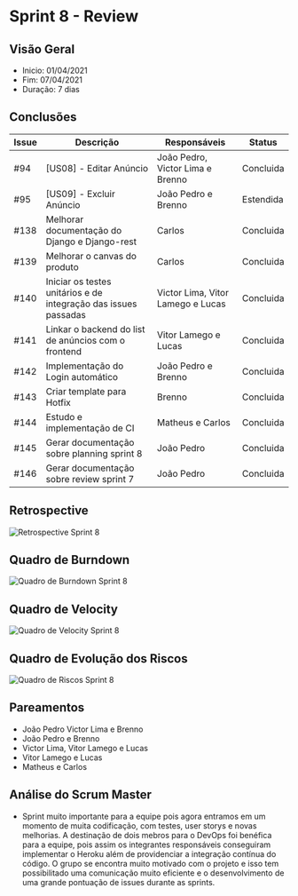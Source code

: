 # Sprint 8 - Review

## Visão Geral
- Inicio: 01/04/2021
- Fim: 07/04/2021
- Duração: 7 dias
 
## Conclusões
| Issue | Descrição | Responsáveis | Status
|--|--|--|--|
|#94|[US08] - Editar Anúncio|João Pedro, Victor Lima e Brenno|Concluida
|#95|[US09] - Excluir Anúncio|João Pedro e Brenno|Estendida
|#138|Melhorar documentação do Django e Django-rest|Carlos|Concluida
|#139|Melhorar o canvas do produto|Carlos|Concluida
|#140|Iniciar os testes unitários e de integração das issues passadas|Victor Lima, Vitor Lamego e Lucas|Concluida
|#141|Linkar o backend do list de anúncios com o frontend|Vitor Lamego e Lucas|Concluida
|#142|Implementação do Login automático|João Pedro e Brenno|Concluida
|#143|Criar template para Hotfix|Brenno|Concluida
|#144|Estudo e implementação de CI|Matheus e Carlos|Concluida
|#145|Gerar documentação sobre planning sprint 8|João Pedro|Concluida
|#146|Gerar documentação sobre review sprint 7|João Pedro|Concluida

## Retrospective
![Retrospective Sprint 8](../../img/retrospective_8.png)

## Quadro de Burndown
![Quadro de Burndown Sprint 8](../../img/burndown_8.png)

## Quadro de Velocity
![Quadro de Velocity Sprint 8](../../img/velocity_8.png)

## Quadro de Evolução dos Riscos
![Quadro de Riscos Sprint 8](../../img/riscos_8.png)

## Pareamentos
- João Pedro Victor Lima e Brenno
- João Pedro e Brenno
- Victor Lima, Vitor Lamego e Lucas
- Vitor Lamego e Lucas
- Matheus e Carlos

## Análise do Scrum Master
- Sprint muito importante para a equipe pois agora entramos em um momento de muita codificação, com testes, user storys e novas melhorias. A destinação de dois mebros para o DevOps foi benéfica para a equipe, pois assim os integrantes responsáveis conseguiram implementar o Heroku além de providenciar a integração contínua do código. O grupo se encontra muito motivado com o projeto e isso tem possibilitado uma comunicação muito eficiente e o desenvolvimento de uma grande pontuação de issues durante as sprints.
